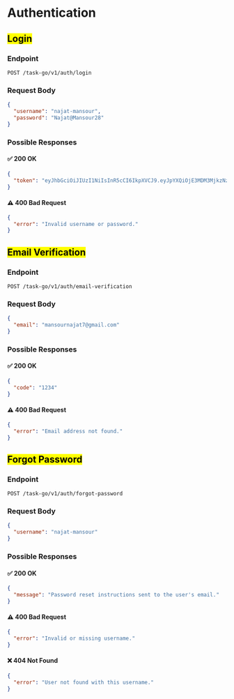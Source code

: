 # Authentication

## <mark>Login</mark>

### **Endpoint**

```http
POST /task-go/v1/auth/login
```

### **Request Body**

```json
{
  "username": "najat-mansour",
  "password": "Najat@Mansour28"
}
```

### **Possible Responses**

#### ✅ 200 OK

```json
{
  "token": "eyJhbGciOiJIUzI1NiIsInR5cCI6IkpXVCJ9.eyJpYXQiOjE3MDM3MjkzNzIsImV4cCI6MTcwMzczNjU3Mn0.oU3fsini19DS_BKpJ_4LZ3xENPiL4rMSrYCdJCQ1C04"
}
```

#### ⚠️ 400 Bad Request

```json
{
  "error": "Invalid username or password."
}
```

## <mark>Email Verification</mark>

### **Endpoint**

```http
POST /task-go/v1/auth/email-verification
```

### **Request Body**

```json
{
  "email": "mansournajat7@gmail.com"
}
```

### **Possible Responses**

#### ✅ 200 OK

```json
{
  "code": "1234"
}
```

#### ⚠️ 400 Bad Request

```json
{
  "error": "Email address not found."
}
```

## <mark>Forgot Password</mark>

### **Endpoint**

```http
POST /task-go/v1/auth/forgot-password
```

### **Request Body**

```json
{
  "username": "najat-mansour"
}
```

### **Possible Responses**

#### ✅ 200 OK

```json
{
  "message": "Password reset instructions sent to the user's email."
}
```

#### ⚠️ 400 Bad Request

```json
{
  "error": "Invalid or missing username."
}
```

#### ❌ 404 Not Found

```json
{
  "error": "User not found with this username."
}
```